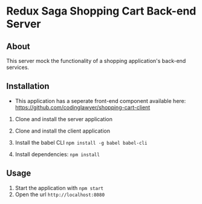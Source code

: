 # Redux Saga Shopping Cart Back-end Server

## About
This server mock the functionality of a shopping application's back-end services.

## Installation
* This application has a seperate front-end component available here: https://github.com/codinglawyer/shopping-cart-client

1. Clone and install the server application

2. Clone and install the client application

3. Install the babel CLI
`npm install -g babel babel-cli`

4. Install dependencies: `npm install`

## Usage
1. Start the application with `npm start`
2. Open the url `http://localhost:8080`
